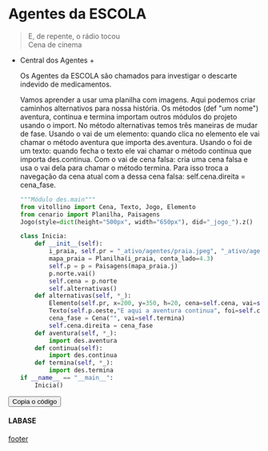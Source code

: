 <!---
Open Source program Pynoplia - Copyright © 2024  Carlo Oliveira** <carlo@nce.ufrj.br>,
PDX-License-Identifier:** `GNU General Public License v3.0 or later <http://is.gd/3Udt>`_.
-->
# Agentes da ESCOLA
> E, de repente, o rádio tocou</br>
> Cena de cinema </br>

+ Central dos Agentes +
  
    Os Agentes da ESCOLA são chamados para investigar o descarte indevido de medicamentos.
  
    Vamos aprender a usar uma planilha com imagens. Aqui podemos criar caminhos alternativos
    para nossa história. Os métodos (def "um nome") aventura, continua e termina importam outros
    módulos do projeto usando o import. No método alternativas temos três maneiras de mudar de fase.
    Usando o vai de um elemento: quando clica no elemento ele vai chamar o método aventura que importa des.aventura.
    Usando o foi de um texto: quando fecha o texto ele vai chamar o método continua que importa des.continua.
    Com o vai de cena falsa: cria uma cena falsa e usa o vai dela para chamar o método termina.
    Para isso troca a navegação da cena atual com a dessa cena falsa: self.cena.direita = cena_fase.
  
    ```python
    """Módulo des.main"""
    from vitollino import Cena, Texto, Jogo, Elemento
    from cenario import Planilha, Paisagens
    Jogo(style=dict(height="500px", width="650px"), did="_jogo_").z()
    
    class Inicia:
        def __init__(self):
            i_praia, self.pr = "_ativo/agentes/praia.jpeg", "_ativo/agentes/pergaminho.png"
            mapa_praia = Planilha(i_praia, conta_lado=4.3)
            self.p = p = Paisagens(mapa_praia.j)
            p.norte.vai()
            self.cena = p.norte
            self.alternativas()
        def alternativas(self, *_):
            Elemento(self.pr, x=200, y=350, h=20, cena=self.cena, vai=self.aventura)
            Texto(self.p.oeste,"E aqui a aventura continua", foi=self.continua).vai()
            cena_fase = Cena("", vai=self.termina)
            self.cena.direita = cena_fase
        def aventura(self, *_):
            import des.aventura
        def continua(self):
            import des.continua
        def termina(self, *_):
            import des.termina
    if __name__ == "__main__":
        Inicia()    
    ```
<button class="btn btn-primary" onclick="__copy_clip__(this)">Copia o código</button>


#### LABASE
[footer](footer.md ':include')